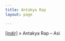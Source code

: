```yaml
---
title: Antakya Rap
layout: page

---
```

<a href="https://cloud.mail.ru/public/1dbc0415b041/Antakyarap%20-%20Asi" target="_blank">[indir]</a>  »  Antakya Rap &#8211; Asi